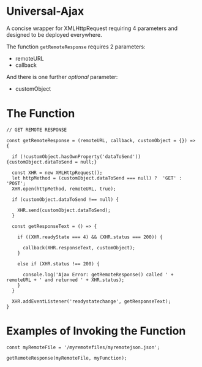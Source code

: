 # Universal-Ajax

A concise wrapper for XMLHttpRequest requiring 4 parameters and designed to be deployed everywhere.

The function `getRemoteResponse` requires 2 parameters:

* remoteURL
* callback

And there is one further *optional* parameter:

* customObject

# The Function
```
// GET REMOTE RESPONSE

const getRemoteResponse = (remoteURL, callback, customObject = {}) => {

  if (!customObject.hasOwnProperty('dataToSend')) {customObject.dataToSend = null;}

  const XHR = new XMLHttpRequest();
  let httpMethod = (customObject.dataToSend === null) ?  'GET' : 'POST';
  XHR.open(httpMethod, remoteURL, true);

  if (customObject.dataToSend !== null) {
    
    XHR.send(customObject.dataToSend);
  }
  
  const getResponseText = () => {
  
    if ((XHR.readyState === 4) && (XHR.status === 200)) {

      callback(XHR.responseText, customObject);
    }

    else if (XHR.status !== 200) {

      console.log('Ajax Error: getRemoteResponse() called ' + remoteURL + ' and returned ' + XHR.status);
    }
  }
  
  XHR.addEventListener('readystatechange', getResponseText);
}
```
# Examples of Invoking the Function

```
const myRemoteFile = '/myremotefiles/myremotejson.json';

getRemoteResponse(myRemoteFile, myFunction);
```
